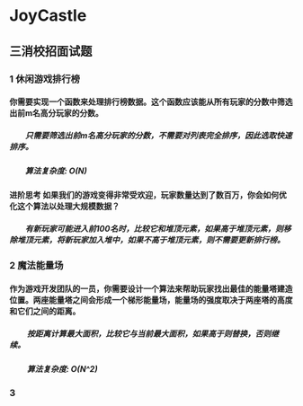 # JoyCastle
## 三消校招⾯试题
### 1 休闲游戏排⾏榜
#### 你需要实现⼀个函数来处理排⾏榜数据。这个函数应该能从所有玩家的分数中筛选出前m名⾼分玩家的分数。
##### &emsp;&emsp;只需要筛选出前m名⾼分玩家的分数，不需要对列表完全排序，因此选取快速排序。
##### &emsp;&emsp;算法复杂度: O(N)
#### 进阶思考 如果我们的游戏变得⾮常受欢迎，玩家数量达到了数百万，你会如何优化这个算法以处理⼤规模数据？
##### &emsp;&emsp;有新玩家可能进入前100名时，比较它和堆顶元素，如果高于堆顶元素，则移除堆顶元素，将新玩家加入堆中，如果不高于堆顶元素，则不需要更新排行榜。
### 2 魔法能量场
#### 作为游戏开发团队的⼀员，你需要设计⼀个算法来帮助玩家找出最佳的能量塔建造位置。两座能量塔之间会形成⼀个梯形能量场，能量场的强度取决于两座塔的⾼度和它们之间的距离。
##### &emsp;&emsp; 按距离计算最大面积，比较它与当前最大面积，如果高于则替换，否则继续。
##### &emsp;&emsp; 算法复杂度: O(N^2)
### 3 

